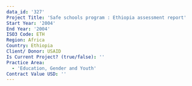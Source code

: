 ```yaml
---
data_id: '327'
Project Title: 'Safe schools program : Ethiopia assessment report'
Start Year: '2004'
End Year: '2004'
ISO3 Code: ETH
Region: Africa
Country: Ethiopia
Client/ Donor: USAID
Is Current Project? (true/false): ''
Practice Area:
  - 'Education, Gender and Youth'
Contract Value USD: ''
---
```

